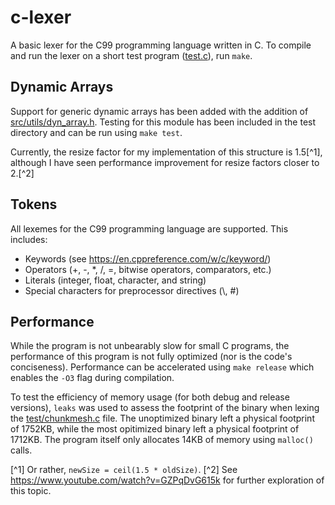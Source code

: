 # c-lexer

A basic lexer for the C99 programming language written in C.
To compile and run the lexer on a short test program ([test.c](test.c)), run ```make```.

## Dynamic Arrays

Support for generic dynamic arrays has been added with the addition of [src/utils/dyn_array.h](src/utils/dyn_array.h). Testing for this module has been included in the test directory and can be run using `make test`.

Currently, the resize factor for my implementation of this structure is 1.5[^1], although I have seen performance improvement for resize factors closer to 2.[^2]

## Tokens

All lexemes for the C99 programming language are supported. This includes:

  - Keywords (see <https://en.cppreference.com/w/c/keyword/>)
  - Operators (+, -, *, /, =, bitwise operators, comparators, etc.)
  - Literals (integer, float, character, and string)
  - Special characters for preprocessor directives (\\, #)

## Performance

While the program is not unbearably slow for small C programs, the performance of this program is not fully optimized (nor is the code's conciseness). Performance can be accelerated using `make release` which enables the `-O3` flag during compilation. 

To test the efficiency of memory usage (for both debug and release versions), `leaks` was used to assess the footprint of the binary when lexing the [test/chunkmesh.c](test/chunkmesh.c) file. The unoptimized binary left a physical footprint of 1752KB, while the most opitimized binary left a physical footprint of 1712KB. The program itself only allocates 14KB of memory using `malloc()` calls.

[^1] Or rather, `newSize = ceil(1.5 * oldSize)`.
[^2] See <https://www.youtube.com/watch?v=GZPqDvG615k> for further exploration of this topic.

